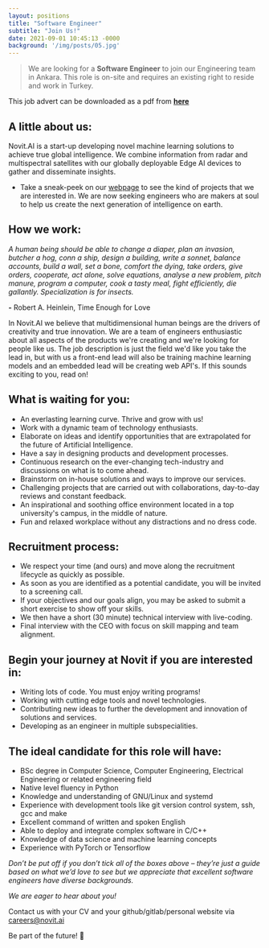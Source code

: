 ```yaml
---
layout: positions
title: "Software Engineer"
subtitle: "Join Us!"
date: 2021-09-01 10:45:13 -0000
background: '/img/posts/05.jpg'
---
```


> We are looking for a **Software Engineer** to join our Engineering team in Ankara. This role is on-site and requires an existing right to reside and work in Turkey.

This job advert can be downloaded as a pdf from [**here**](https://cloud.novit.ai/index.php/s/dJMy7HsSHLXXK2t)

## A little about us:
Novit.AI is a start-up developing novel machine learning solutions to achieve true global intelligence. We combine information from radar and multispectral satellites with our globally deployable Edge AI devices to gather and disseminate insights.
* Take a sneak-peek on our [webpage](https://novit.ai) to see the kind of projects that we are interested in.
We are now seeking engineers who are makers at soul to help us create the next generation of intelligence on earth.

## How we work:
*A human being should be able to change a diaper, plan an invasion, butcher a hog, conn a ship, design a building, write a sonnet, balance accounts, build a wall, set a bone, comfort the dying, take orders, give orders, cooperate, act alone, solve equations, analyse a new problem, pitch manure, program a computer, cook a tasty meal, fight efficiently, die gallantly. Specialization is for insects.*

 **-** Robert A. Heinlein, Time Enough for Love

In Novit.AI we believe that multidimensional human beings are the drivers of creativity and true innovation. We are a team of engineers enthusiastic about all aspects of the products we're creating and we're looking for people like us. The job description is just the field we'd like you take the lead in, but with us a front-end lead will also be training machine learning models and an embedded lead will be creating web API's. If this sounds exciting to you, read on!

## What is waiting for you:
* An everlasting learning curve. Thrive and grow with us!
* Work with a dynamic team of technology enthusiasts.
* Elaborate on ideas and identify opportunities that are extrapolated for the future of Artificial Intelligence.
* Have a say in designing products and development processes.
* Continuous research on the ever-changing tech-industry and discussions on what is to come ahead.
* Brainstorm on in-house solutions and ways to improve our services.
* Challenging projects that are carried out with collaborations, day-to-day reviews and constant feedback.
* An inspirational and soothing office environment located in a top university's campus, in the middle of nature.
* Fun and relaxed workplace without any distractions and no dress code.

## Recruitment process:
* We respect your time (and ours) and move along the recruitment lifecycle as quickly as possible.
* As soon as you are identified as a potential candidate, you will be invited to a screening call.
* If your objectives and our goals align, you may be asked to submit a short exercise to show off your skills.
* We then have a short (30 minute) technical interview with live-coding.
* Final interview with the CEO with focus on skill mapping and team alignment.

## Begin your journey at Novit if you are interested in:
* Writing lots of code. You must enjoy writing programs!
* Working with cutting edge tools and novel technologies.
* Contributing new ideas to further the development and innovation of solutions and services.
* Developing as an engineer in multiple subspecialities.

## The ideal candidate for this role will have:
* BSc degree in Computer Science, Computer Engineering, Electrical Engineering or related engineering field
* Native level fluency in Python
* Knowledge and understanding of GNU/Linux and systemd
* Experience with development tools like git version control system, ssh, gcc and make
* Excellent command of written and spoken English
* Able to deploy and integrate complex software in C/C++
* Knowledge of data science and machine learning concepts
* Experience with PyTorch or Tensorflow

*Don’t be put off if you don’t tick all of the boxes above – they’re just a guide based on what we’d love to see but we appreciate that excellent software engineers have diverse backgrounds.*

*We are eager to hear about you!*

Contact us with your CV and your github/gitlab/personal website via careers@novit.ai

Be part of the future! 🚀
